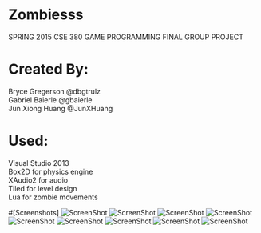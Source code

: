 Zombiesss
================================
SPRING 2015 CSE 380 GAME PROGRAMMING FINAL GROUP PROJECT

Created By:
===================================
Bryce Gregerson @dbgtrulz  
Gabriel Baierle @gbaierle  
Jun Xiong Huang @JunXHuang  

Used: 
=====================================
Visual Studio 2013  
Box2D for physics engine  
XAudio2 for audio  
Tiled for level design  
Lua for zombie movements

#[Screenshots]
![ScreenShot](https://raw.githubusercontent.com/JunXHuang/Zombiesss/master/screenshots/main_menu.PNG)
![ScreenShot](https://raw.githubusercontent.com/JunXHuang/Zombiesss/master/screenshots/about_page.PNG)
![ScreenShot](https://raw.githubusercontent.com/JunXHuang/Zombiesss/master/screenshots/help_page.PNG)
![ScreenShot](https://raw.githubusercontent.com/JunXHuang/Zombiesss/master/screenshots/control_page.PNG)
![ScreenShot](https://raw.githubusercontent.com/JunXHuang/Zombiesss/master/screenshots/level1.PNG)
![ScreenShot](https://raw.githubusercontent.com/JunXHuang/Zombiesss/master/screenshots/level2.PNG)
![ScreenShot](https://raw.githubusercontent.com/JunXHuang/Zombiesss/master/screenshots/level3.PNG)
![ScreenShot](https://raw.githubusercontent.com/JunXHuang/Zombiesss/master/screenshots/player_died.PNG)
![ScreenShot](https://raw.githubusercontent.com/JunXHuang/Zombiesss/master/screenshots/finished_game.PNG)
